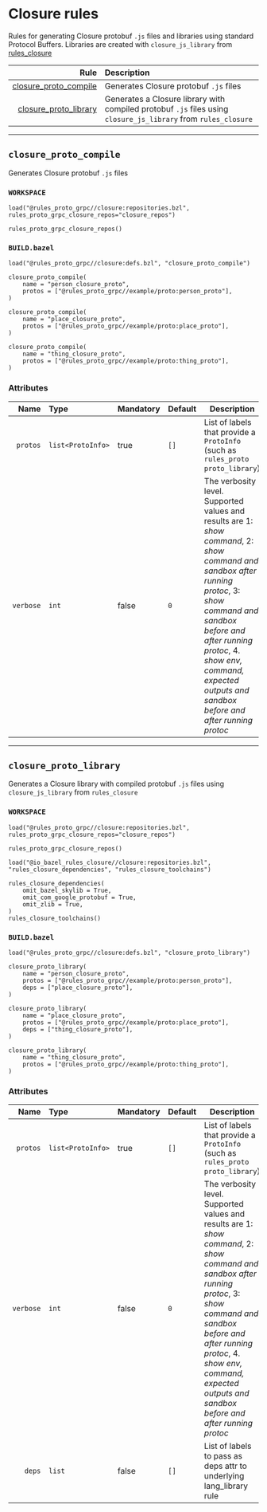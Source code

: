 # Closure rules

Rules for generating Closure protobuf `.js` files and libraries using standard Protocol Buffers. Libraries are created with `closure_js_library` from [rules_closure](https://github.com/bazelbuild/rules_closure)

| Rule | Description |
| ---: | :--- |
| [closure_proto_compile](#closure_proto_compile) | Generates Closure protobuf `.js` files |
| [closure_proto_library](#closure_proto_library) | Generates a Closure library with compiled protobuf `.js` files using `closure_js_library` from `rules_closure` |

---

## `closure_proto_compile`

Generates Closure protobuf `.js` files

### `WORKSPACE`

```starlark
load("@rules_proto_grpc//closure:repositories.bzl", rules_proto_grpc_closure_repos="closure_repos")

rules_proto_grpc_closure_repos()
```

### `BUILD.bazel`

```starlark
load("@rules_proto_grpc//closure:defs.bzl", "closure_proto_compile")

closure_proto_compile(
    name = "person_closure_proto",
    protos = ["@rules_proto_grpc//example/proto:person_proto"],
)

closure_proto_compile(
    name = "place_closure_proto",
    protos = ["@rules_proto_grpc//example/proto:place_proto"],
)

closure_proto_compile(
    name = "thing_closure_proto",
    protos = ["@rules_proto_grpc//example/proto:thing_proto"],
)
```

### Attributes

| Name | Type | Mandatory | Default | Description |
| ---: | :--- | --------- | ------- | ----------- |
| `protos` | `list<ProtoInfo>` | true | `[]`    | List of labels that provide a `ProtoInfo` (such as `rules_proto` `proto_library`)          |
| `verbose` | `int` | false | `0`    | The verbosity level. Supported values and results are 1: *show command*, 2: *show command and sandbox after running protoc*, 3: *show command and sandbox before and after running protoc*, 4. *show env, command, expected outputs and sandbox before and after running protoc*          |

---

## `closure_proto_library`

Generates a Closure library with compiled protobuf `.js` files using `closure_js_library` from `rules_closure`

### `WORKSPACE`

```starlark
load("@rules_proto_grpc//closure:repositories.bzl", rules_proto_grpc_closure_repos="closure_repos")

rules_proto_grpc_closure_repos()

load("@io_bazel_rules_closure//closure:repositories.bzl", "rules_closure_dependencies", "rules_closure_toolchains")

rules_closure_dependencies(
    omit_bazel_skylib = True,
    omit_com_google_protobuf = True,
    omit_zlib = True,
)
rules_closure_toolchains()
```

### `BUILD.bazel`

```starlark
load("@rules_proto_grpc//closure:defs.bzl", "closure_proto_library")

closure_proto_library(
    name = "person_closure_proto",
    protos = ["@rules_proto_grpc//example/proto:person_proto"],
    deps = ["place_closure_proto"],
)

closure_proto_library(
    name = "place_closure_proto",
    protos = ["@rules_proto_grpc//example/proto:place_proto"],
    deps = ["thing_closure_proto"],
)

closure_proto_library(
    name = "thing_closure_proto",
    protos = ["@rules_proto_grpc//example/proto:thing_proto"],
)
```

### Attributes

| Name | Type | Mandatory | Default | Description |
| ---: | :--- | --------- | ------- | ----------- |
| `protos` | `list<ProtoInfo>` | true | `[]`    | List of labels that provide a `ProtoInfo` (such as `rules_proto` `proto_library`)          |
| `verbose` | `int` | false | `0`    | The verbosity level. Supported values and results are 1: *show command*, 2: *show command and sandbox after running protoc*, 3: *show command and sandbox before and after running protoc*, 4. *show env, command, expected outputs and sandbox before and after running protoc*          |
| `deps` | `list` | false | `[]`    | List of labels to pass as deps attr to underlying lang_library rule          |
